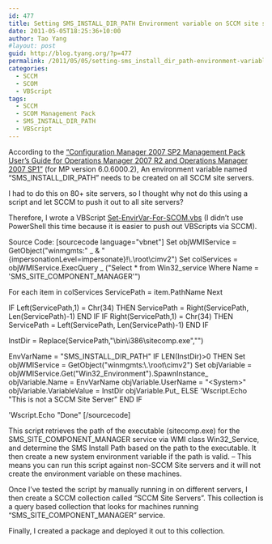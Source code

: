 ```yaml
---
id: 477
title: Setting SMS_INSTALL_DIR_PATH Environment variable on SCCM site servers for SCOM SCCM management pack
date: 2011-05-05T18:25:36+10:00
author: Tao Yang
#layout: post
guid: http://blog.tyang.org/?p=477
permalink: /2011/05/05/setting-sms_install_dir_path-environment-variable-on-sccm-site-servers-for-scom-sccm-management-pack/
categories:
  - SCCM
  - SCOM
  - VBScript
tags:
  - SCCM
  - SCOM Management Pack
  - SMS_INSTALL_DIR_PATH
  - VBScript
---
```

According to the <a href="http://www.microsoft.com/downloads/en/details.aspx?FamilyID=a8443173-46c2-4581-b3b8-ce67160f627b&amp;displaylang=en">“Configuration Manager 2007 SP2 Management Pack User’s Guide for Operations Manager 2007 R2 and Operations Manager 2007 SP1”</a> (for MP version 6.0.6000.2), An environment variable named “SMS_INSTALL_DIR_PATH” needs to be created on all SCCM site servers.

I had to do this on 80+ site servers, so I thought why not do this using a script and let SCCM to push it out to all site servers?

Therefore, I wrote a VBScript <a href="http://blog.tyang.org/wp-content/uploads/2011/05/Set-EnvirVar-For-SCOM.zip">Set-EnvirVar-For-SCOM.vbs</a> (I didn’t use PowerShell this time because it is easier to push out VBScripts via SCCM).

Source Code:
[sourcecode language="vbnet"]
Set objWMIService = GetObject(&quot;winmgmts:&quot; _
&amp; &quot;{impersonationLevel=impersonate}!\\.\root\cimv2&quot;)
Set colServices = objWMIService.ExecQuery _
(&quot;Select * from Win32_service Where Name = 'SMS_SITE_COMPONENT_MANAGER'&quot;)

For each item in colServices
ServicePath = item.PathName
Next

IF Left(ServicePath,1) = Chr(34) THEN
ServicePath = Right(ServicePath, Len(ServicePath)-1)
END IF
IF Right(ServicePath,1) = Chr(34) THEN
ServicePath = Left(ServicePath, Len(ServicePath)-1)
END IF

InstDir = Replace(ServicePath,&quot;\bin\i386\sitecomp.exe&quot;,&quot;&quot;)

EnvVarName = &quot;SMS_INSTALL_DIR_PATH&quot;
IF LEN(InstDir)&gt;0 THEN
Set objWMIService = GetObject(&quot;winmgmts:\\.\root\cimv2&quot;)
Set objVariable = objWMIService.Get(&quot;Win32_Environment&quot;).SpawnInstance_
objVariable.Name = EnvVarName
objVariable.UserName = &quot;&lt;System&gt;&quot;
objVariable.VariableValue = InstDir
objVariable.Put_
ELSE
'Wscript.Echo &quot;This is not a SCCM Site Server&quot;
END IF

'Wscript.Echo &quot;Done&quot;
[/sourcecode]

This script retrieves the path of the executable (sitecomp.exe) for the SMS_SITE_COMPONENT_MANAGER service via WMI class Win32_Service, and determine the SMS Install Path based on the path to the executable. It then create a new system environment variable if the path is valid. – This means you can run this script against non-SCCM Site servers and it will not create the environment variable on these machines.

Once I’ve tested the script by manually running in on different servers, I then create a SCCM collection called “SCCM Site Servers”. This collection is a query based collection that looks for machines running “SMS_SITE_COMPONENT_MANAGER” service.

Finally, I created a package and deployed it out to this collection.
